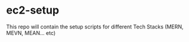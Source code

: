 # ec2-setup
This repo will contain the setup scripts for different Tech Stacks (MERN, MEVN, MEAN... etc)
